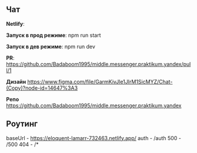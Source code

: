 ## Чат
**Netlify**:

**Запуск в прод режиме**: npm run start

**Запуск в дев режиме**: npm run dev

**PR**: https://github.com/Badaboom1995/middle.messenger.praktikum.yandex/pull/1

**Дизайн** https://www.figma.com/file/GarmKivJle1JIrM1SicMYZ/Chat-(Copy)?node-id=14647%3A3

**Репо** https://github.com/Badaboom1995/middle.messenger.praktikum.yandex

## Роутинг
baseUrl - https://eloquent-lamarr-732463.netlify.app/
auth - /auth
500 - /500
404 - /\*
